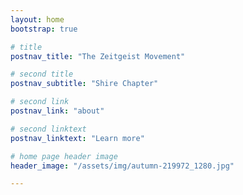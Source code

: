 ```yaml
---
layout: home
bootstrap: true

# title
postnav_title: "The Zeitgeist Movement"

# second title
postnav_subtitle: "Shire Chapter"

# second link
postnav_link: "about"

# second linktext
postnav_linktext: "Learn more"

# home page header image
header_image: "/assets/img/autumn-219972_1280.jpg"

---
```


